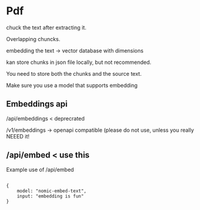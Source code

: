 # Pdf
chuck the text after extracting it.

Overlapping chuncks.

embedding the text -> vector database with dimensions

kan store chunks in json file locally, but not recommended.

You need to store both the chunks and the source text.

Make sure you use a model that supports embedding



## Embeddings api

/api/embeddings < deprecrated

/v1/embeddings -> openapi compatible (please do not use, unless you really NEEED it!

/api/embed < use this
----
Example use of /api/embed
```

{
    model: "nomic-embed-text",
    input: "embedding is fun"
}
```
